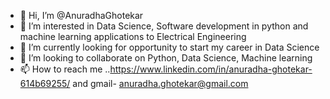 - 👋 Hi, I’m @AnuradhaGhotekar
- 👀 I’m interested in Data Science, Software development in python and machine learning applications to Electrical Engineering
- 🌱 I’m currently looking for opportunity to start my career in Data Science
- 💞️ I’m looking to collaborate on Python, Data Science, Machine learning
- 📫 How to reach me ..https://www.linkedin.com/in/anuradha-ghotekar-614b69255/ and gmail- anuradha.ghotekar@gmail.com
                     

<!---
AnuradhaGhotekar/AnuradhaGhotekar is a ✨ special ✨ repository because its `README.md` (this file) appears on your GitHub profile.
You can click the Preview link to take a look at your changes.
--->
